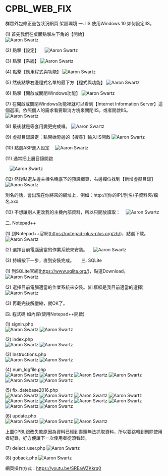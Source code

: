 # CPBL_WEB_FIX
群眾外包修正壘包狀況網頁
架設環境
一.	IIS
使用Windows 10 如何設定IIS， 


(1)	首先我們在桌面點擊左下角的【開始】  
![Aaron Swartz](https://raw.githubusercontent.com/fcu-d0495157/CPBL_WEB_FIX/master/my_img/11.jpg)


(2)	點擊【設定】 
 ![Aaron Swartz](https://raw.githubusercontent.com/fcu-d0495157/CPBL_WEB_FIX/master/my_img/12.jpg)
 
 
(3)	點擊【系統】 
![Aaron Swartz](https://raw.githubusercontent.com/fcu-d0495157/CPBL_WEB_FIX/master/my_img/13.jpg)


(4)	點擊【應用程式與功能】 
![Aaron Swartz](https://raw.githubusercontent.com/fcu-d0495157/CPBL_WEB_FIX/master/my_img/14.jpg)


(5)	然後點擊右邊程式名單的最下方【程式與功能】 
![Aaron Swartz](https://raw.githubusercontent.com/fcu-d0495157/CPBL_WEB_FIX/master/my_img/15.jpg)


(6)	點擊【開啟或關閉Windows功能】 
![Aaron Swartz](https://raw.githubusercontent.com/fcu-d0495157/CPBL_WEB_FIX/master/my_img/16.jpg)


(7)	在開啟或關閉Windows功能裡就可以看到【Internet Information Server】這個選項。依照個人的需求看要取消方塊來關閉IIS，或者開啟IIS。
![Aaron Swartz](https://raw.githubusercontent.com/fcu-d0495157/CPBL_WEB_FIX/master/my_img/17.jpg)


(8)	最後就是等套用變更完成囉。 
![Aaron Swartz](https://raw.githubusercontent.com/fcu-d0495157/CPBL_WEB_FIX/master/my_img/18.jpg)


(9)	虛擬目錄設定：點開始旁邊的【搜尋】輸入IIS開啟 
![Aaron Swartz](https://raw.githubusercontent.com/fcu-d0495157/CPBL_WEB_FIX/master/my_img/19.jpg)


(10)	點選ASP進入設定 
 ![Aaron Swartz](https://raw.githubusercontent.com/fcu-d0495157/CPBL_WEB_FIX/master/my_img/110.jpg)
 
 
(11)	通常把上層目錄開啟 


 ![Aaron Swartz](https://raw.githubusercontent.com/fcu-d0495157/CPBL_WEB_FIX/master/my_img/111.jpg)
 
 
(12)	然後點選左邊主機名稱底下的預設網頁，右邊欄位找到【新增虛擬目錄】 
 ![Aaron Swartz](https://raw.githubusercontent.com/fcu-d0495157/CPBL_WEB_FIX/master/my_img/112.jpg)
 
 
別名的話，會出現在你將來的網址上，例如：http://[你的IP]/別名/子資料夾/檔名.xxx
 
 
(13)	不想讓別人更改我的主機內部資料，所以只開放讀取：
 ![Aaron Swartz](https://raw.githubusercontent.com/fcu-d0495157/CPBL_WEB_FIX/master/my_img/113.jpg)
 

二.	Notepad++


(1)	到Notepad++官網(https://notepad-plus-plus.org/zh/)，點選下載。
 ![Aaron Swartz](https://raw.githubusercontent.com/fcu-d0495157/CPBL_WEB_FIX/master/my_img/21.jpg)
 
 
(2)	選擇目前電腦適當的作業系統來安裝。
 ![Aaron Swartz](https://raw.githubusercontent.com/fcu-d0495157/CPBL_WEB_FIX/master/my_img/22.jpg)
 
 
(3)	持續按下一步，直到安裝完成。
 
三.	SQLite


(1)	到SQLite官網(https://www.sqlite.org/)，點選Download。 
 ![Aaron Swartz](https://raw.githubusercontent.com/fcu-d0495157/CPBL_WEB_FIX/master/my_img/31.jpg)
 

(2)	選擇目前電腦適當的作業系統來安裝。(紅框框是我目前適當的選擇) 
 ![Aaron Swartz](https://raw.githubusercontent.com/fcu-d0495157/CPBL_WEB_FIX/master/my_img/32.jpg)
 

(3)	再載完後解壓縮，就OK了。
 
 
四.	程式碼 如內容(使用Notepad++開啟)


(1)	signin.php   
![Aaron Swartz](https://raw.githubusercontent.com/fcu-d0495157/CPBL_WEB_FIX/master/my_img/41.jpg)
![Aaron Swartz](https://raw.githubusercontent.com/fcu-d0495157/CPBL_WEB_FIX/master/my_img/42.jpg)
  
  
(2)	index.php   
![Aaron Swartz](https://raw.githubusercontent.com/fcu-d0495157/CPBL_WEB_FIX/master/my_img/43.jpg)
![Aaron Swartz](https://raw.githubusercontent.com/fcu-d0495157/CPBL_WEB_FIX/master/my_img/44.jpg)
 
 
(3)	Instructions.php    
![Aaron Swartz](https://raw.githubusercontent.com/fcu-d0495157/CPBL_WEB_FIX/master/my_img/45.jpg)
![Aaron Swartz](https://raw.githubusercontent.com/fcu-d0495157/CPBL_WEB_FIX/master/my_img/46.jpg)


(4)	num_logfile.php    
![Aaron Swartz](https://raw.githubusercontent.com/fcu-d0495157/CPBL_WEB_FIX/master/my_img/47.jpg)
![Aaron Swartz](https://raw.githubusercontent.com/fcu-d0495157/CPBL_WEB_FIX/master/my_img/48.jpg)
![Aaron Swartz](https://raw.githubusercontent.com/fcu-d0495157/CPBL_WEB_FIX/master/my_img/49.jpg)
![Aaron Swartz](https://raw.githubusercontent.com/fcu-d0495157/CPBL_WEB_FIX/master/my_img/410.jpg)
![Aaron Swartz](https://raw.githubusercontent.com/fcu-d0495157/CPBL_WEB_FIX/master/my_img/411.jpg)
![Aaron Swartz](https://raw.githubusercontent.com/fcu-d0495157/CPBL_WEB_FIX/master/my_img/412.jpg)
 
 
(5)	fix_datebase2016.php         
![Aaron Swartz](https://raw.githubusercontent.com/fcu-d0495157/CPBL_WEB_FIX/master/my_img/413.jpg)
![Aaron Swartz](https://raw.githubusercontent.com/fcu-d0495157/CPBL_WEB_FIX/master/my_img/414.jpg)
![Aaron Swartz](https://raw.githubusercontent.com/fcu-d0495157/CPBL_WEB_FIX/master/my_img/415.jpg)
![Aaron Swartz](https://raw.githubusercontent.com/fcu-d0495157/CPBL_WEB_FIX/master/my_img/416.jpg)
![Aaron Swartz](https://raw.githubusercontent.com/fcu-d0495157/CPBL_WEB_FIX/master/my_img/417.jpg)
![Aaron Swartz](https://raw.githubusercontent.com/fcu-d0495157/CPBL_WEB_FIX/master/my_img/418.jpg)
![Aaron Swartz](https://raw.githubusercontent.com/fcu-d0495157/CPBL_WEB_FIX/master/my_img/419.jpg)
![Aaron Swartz](https://raw.githubusercontent.com/fcu-d0495157/CPBL_WEB_FIX/master/my_img/420.jpg)
![Aaron Swartz](https://raw.githubusercontent.com/fcu-d0495157/CPBL_WEB_FIX/master/my_img/421.jpg)
![Aaron Swartz](https://raw.githubusercontent.com/fcu-d0495157/CPBL_WEB_FIX/master/my_img/422.jpg)
 
 
(6)	update.php   
![Aaron Swartz](https://raw.githubusercontent.com/fcu-d0495157/CPBL_WEB_FIX/master/my_img/423.jpg)
![Aaron Swartz](https://raw.githubusercontent.com/fcu-d0495157/CPBL_WEB_FIX/master/my_img/424.jpg)
![Aaron Swartz](https://raw.githubusercontent.com/fcu-d0495157/CPBL_WEB_FIX/master/my_img/425.jpg)


上圖CPBL跟改失敗原因為資料已經到盡頭無法抓取資料，所以要跳轉到刪除使用者紀錄，好方便讓下一次使用者從頭看起。


(7)	delect_user.php 
![Aaron Swartz](https://raw.githubusercontent.com/fcu-d0495157/CPBL_WEB_FIX/master/my_img/426.jpg)

(8)	goback.php 
![Aaron Swartz](https://raw.githubusercontent.com/fcu-d0495157/CPBL_WEB_FIX/master/my_img/427.jpg)


網頁操作方式：https://youtu.be/SREaWZKkrq0

